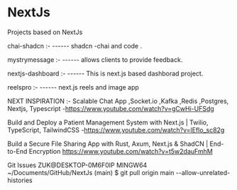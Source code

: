 # NextJs

Projects based on NextJs

chai-shadcn :-
------ shadcn -chai and code .

mystrymessage :-
------ allows clients to provide feedback.

nextjs-dashboard :-
------ This is next.js based dashborad project.

reelspro :-
------ next.js reels and image app

NEXT INSPIRATION :-
Scalable Chat App ,Socket.io ,Kafka ,Redis ,Postgres, Nextjs, Typescript -https://www.youtube.com/watch?v=gCwHi-UFSdg

Build and Deploy a Patient Management System with Next.js | Twilio, TypeScript, TailwindCSS -https://www.youtube.com/watch?v=lEflo_sc82g

Build a Secure File Sharing App with Rust, Axum, Next.js & ShadCN | End-to-End Encryption
https://www.youtube.com/watch?v=t5w2dauFmhM

Git Issues
ZUK@DESKTOP-0M6F0IP MINGW64 ~/Documents/GitHub/NextJs (main)
$ git pull origin main --allow-unrelated-histories
